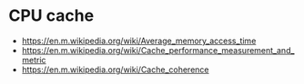 # CPU cache

* https://en.m.wikipedia.org/wiki/Average_memory_access_time
* https://en.m.wikipedia.org/wiki/Cache_performance_measurement_and_metric
* https://en.m.wikipedia.org/wiki/Cache_coherence
